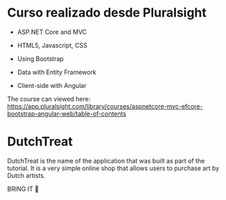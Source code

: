 # Curso realizado desde Pluralsight

* ASP.NET Core and MVC

* HTML5, Javascript, CSS

* Using Bootstrap

* Data with Entity Framework

* Client-side with Angular

The course can viewed here: https://app.pluralsight.com/library/courses/aspnetcore-mvc-efcore-bootstrap-angular-web/table-of-contents

# DutchTreat

DutchTreat is the name of the application that was built as part of the tutorial. It is a very simple online shop that allows users to purchase art by Dutch artists.

BRING IT 💪

